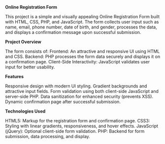 **Online Registration Form**

This project is a simple and visually appealing Online Registration Form built with HTML, CSS, PHP, and JavaScript. The form collects user input such as name, email, phone number, date of birth, and gender, processes the data, and displays a confirmation message upon successful submission.

**Project Overview**

The form consists of:
Frontend: An attractive and responsive UI using HTML and CSS.
Backend: PHP processes the form data securely and displays it on a confirmation page.
Client-Side Interactivity: JavaScript validates user input for better usability.

**Features**

Responsive design with modern UI styling.
Gradient backgrounds and attractive input fields.
Form validation using both client-side JavaScript and server-side PHP.
Data sanitization for enhanced security (prevents XSS).
Dynamic confirmation page after successful submission.

**Technologies Used**

HTML5: Markup for the registration form and confirmation page.
CSS3: Styling with linear gradients, responsiveness, and hover effects.
JavaScript (jQuery): Optional client-side form validation.
PHP: Backend for form submission, data processing, and display.
